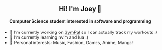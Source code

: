 <h2 align='center'> Hi! I'm Joey 👋

<!--
**JyyHuang/JyyHuang** is a ✨ _special_ ✨ repository because its `README.md` (this file) appears on your GitHub profile.

Here are some ideas to get you started:
- 💬 Ask me about ...
- 📫 How to reach me: ...
- 😄 Pronouns: ...
- ⚡ Fun fact: ...
-->

<h4 align='center'>Computer Science student interested in software and programming</h4>


- 🔭 I’m currently working on [GymPal](https://github.com/JyyHuang/GymPal) so I can actually track my workouts :/
- 🌱 I’m currently learning nvim and lua :)
- 💞️ Personal interests: Music, Fashion, Games, Anime, Manga!

